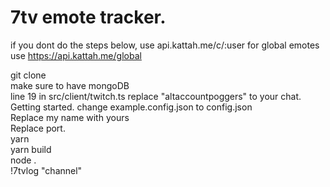 # 7tv emote tracker.
if you dont do the steps below, use api.kattah.me/c/:user
for global emotes use https://api.kattah.me/global

git clone  
make sure to have mongoDB  
line 19 in src/client/twitch.ts replace "altaccountpoggers" to your chat.  
Getting started. change example.config.json to config.json  
Replace my name with yours  
Replace port.  
yarn  
yarn build  
node .  
!7tvlog "channel"  

